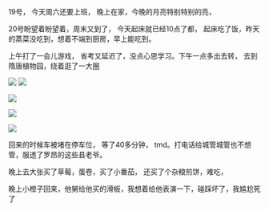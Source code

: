 19号， 今天周六还要上班， 晚上在家，今晚的月亮特别特别的亮，

20号盼望着盼望着，周末又到了， 今天起床就已经10点了都， 起床吃了饭，昨天的蒸菜没吃到，想着不端到厨房，早上能吃到。

上午打了一会儿游戏， 省考又延迟了，没点心思学习。下午一点多出去转， 去到隋唐植物园，绕着逛了一大圈

![](http://upload-images.jianshu.io/upload_images/6904315-4b1d92f99cb85881.jpg?imageMogr2/auto-orient/strip%7CimageView2/2/w/1080/q/50)
![](http://upload-images.jianshu.io/upload_images/6904315-318176dbb0701fbb.jpg?imageMogr2/auto-orient/strip%7CimageView2/2/w/1080/q/50)

![](http://upload-images.jianshu.io/upload_images/6904315-924d65ff98ce731b.jpg?imageMogr2/auto-orient/strip%7CimageView2/2/w/1080/q/50)

![](http://upload-images.jianshu.io/upload_images/6904315-4e53408123ec855c.jpg?imageMogr2/auto-orient/strip%7CimageView2/2/w/1080/q/50)

![](http://upload-images.jianshu.io/upload_images/6904315-ed3958abfec8ede2.jpg?imageMogr2/auto-orient/strip%7CimageView2/2/w/1080/q/50)

回来的时候车被堵在停车位， 等了40多分钟， tmd。打电话给城管城管也不想管，服透了罗昂的这些县老爷。


晚上去大张买了草莓，蛋卷，买了小番茄， 还买了个杂粮煎饼，难吃，

晚上小橙子回来，他舅给他买的滑板，我想着给他表演一下，碰踩坏了，我尴尬死了
